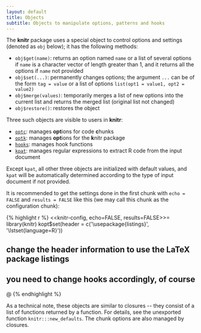 ```yaml
---
layout: default
title: Objects
subtitle: Objects to manipulate options, patterns and hooks
---
```


The **knitr** package uses a special object to control options and settings (denoted as `obj` below); it has the following methods:

- `obj$get(name)`: returns an option named `name` or a list of several options if `name` is a character vector of length greater than 1, and it returns all the options if `name` not provided
- `obj$set(...)`: permanently changes options; the argument `...` can be of the form `tag = value` or a list of options `list(opt1 = value1, opt2 = value2)`
- `obj$merge(values)`: temporarily merges a list of new options into the current list and returns the merged list (original list not changed)
- `obj$restore()`: restores the object

Three such objects are visible to users in **knitr**:

- [`optc`](options#chunk_options): manages **opt**ions for code **c**hunks
- [`optk`](options#package_options): manages **opt**ions for the **k**nitr package
- [`hooks`](hooks): manages hook functions
- [`kpat`](patterns): manages regular expressions to extract R code from the input document

Except `kpat`, all other three objects are initialized with default values, and `kpat` will be automatically determined according to the type of input document if not provided.

It is recommended to get the settings done in the first chunk with `echo = FALSE` and `results = FALSE` like this (we may call this chunk as the configuration chunk):

{% highlight r %}
<<knitr-config, echo=FALSE, results=FALSE>>=
library(knitr)
kopt$set(header = c('\\usepackage{listings}', '\\lstset{language=R}'))
## change the header information to use the LaTeX package listings
## you need to change hooks accordingly, of course
@
{% endhighlight %}

As a technical note, these objects are similar to closures -- they consist of a list of functions returned by a function. For details, see the unexported function `knitr:::new_defaults`. The chunk options are also managed by closures.